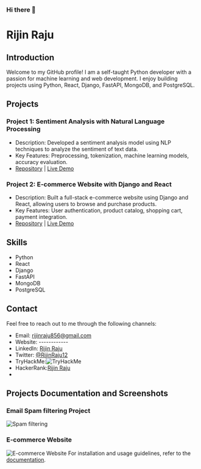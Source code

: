 ### Hi there 👋

# Rijin Raju

## Introduction
Welcome to my GitHub profile! I am a self-taught Python developer with a passion for machine learning and web development. I enjoy building projects using Python, React, Django, FastAPI, MongoDB, and PostgreSQL.

## Projects
### Project 1: Sentiment Analysis with Natural Language Processing
- Description: Developed a sentiment analysis model using NLP techniques to analyze the sentiment of text data.
- Key Features: Preprocessing, tokenization, machine learning models, accuracy evaluation.
- [Repository](https://github.com/yourusername/project1) | [Live Demo](https://www.example.com)

### Project 2: E-commerce Website with Django and React
- Description: Built a full-stack e-commerce website using Django and React, allowing users to browse and purchase products.
- Key Features: User authentication, product catalog, shopping cart, payment integration.
- [Repository](https://github.com/RijinRaju/Django_Ecommerce) | [Live Demo](https://www.beeshopee.gq)

## Skills
- Python 
- React 
- Django 
- FastAPI
- MongoDB 
- PostgreSQL 


## Contact
Feel free to reach out to me through the following channels:
- Email: rijinraju856@gmail.com
- Website: ------------
- LinkedIn: [Rijin Raju]([https://www.linkedin.com/in/rijinraju](https://www.linkedin.com/in/rijin-raju-817ab71b9/))
- Twitter: [@RijinRaju12](https://twitter.com/RijinRaju12)
- TryHackMe:<img src="https://tryhackme-badges.s3.amazonaws.com/Mantis002.png" alt="TryHackMe">
- HackerRank:[Rijin Raju](https://www.hackerrank.com/profile/rijinraj856)
- 
## Projects Documentation and Screenshots
### Email Spam filtering Project
![Spam filtering](/images/spam_filtering.png)


### E-commerce Website
![E-commerce Website](/images/ecommerce_website.png)
For installation and usage guidelines, refer to the [documentation](https://github.com/yourusername/project2/docs).


